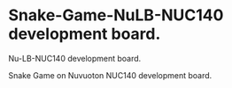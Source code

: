 # Snake-Game-NuLB-NUC140 development board.
 Nu-LB-NUC140 development board.

Snake Game on Nuvuoton NUC140 development board.
